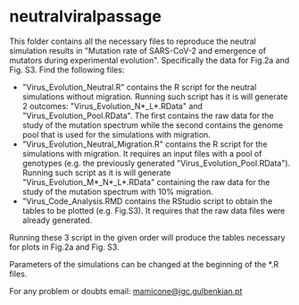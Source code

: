 # neutralviralpassage
This folder contains all the necessary files to reproduce the neutral simulation results in "Mutation rate of SARS-CoV-2 and emergence of mutators during experimental evolution". Specifically the data for Fig.2a and Fig. S3.
Find the following files:
- "Virus_Evolution_Neutral.R" contains the R script for the neutral simulations without migration. Running such script has it is will generate 2 outcomes: "Virus_Evolution_N*_L*.RData" and "Virus_Evolution_Pool.RData".
The first contains the raw data for the study of the mutation spectrum while the second contains the genome pool that is used for the simulations with migration.
- "Virus_Evolution_Neutral_Migration.R" contains the R script for the simulations with migration. It requires an input files with a pool of genotypes (e.g. the previously generated "Virus_Evolution_Pool.RData").
Running such script as it is will generate "Virus_Evolution_M*_N*_L*.RData" containing the raw data for the study of the mutation spectrum with 10% migration.
- "Virus_Code_Analysis.RMD contains the RStudio script to obtain the tables to be plotted (e.g. Fig.S3). It requires that the raw data files were already generated.

Running these 3 script in the given order will produce the tables necessary for plots in Fig.2a and Fig. S3.

Parameters of the simulations can be changed at the beginning of the *.R files.

For any problem or doubts email: mamicone@igc.gulbenkian.pt    
